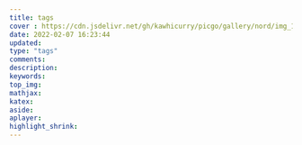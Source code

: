 ```yaml
---
title: tags
cover : https://cdn.jsdelivr.net/gh/kawhicurry/picgo/gallery/nord/img_1206.jpg
date: 2022-02-07 16:23:44
updated:
type: "tags"
comments:
description:
keywords:
top_img:
mathjax:
katex:
aside:
aplayer:
highlight_shrink:
---
```

